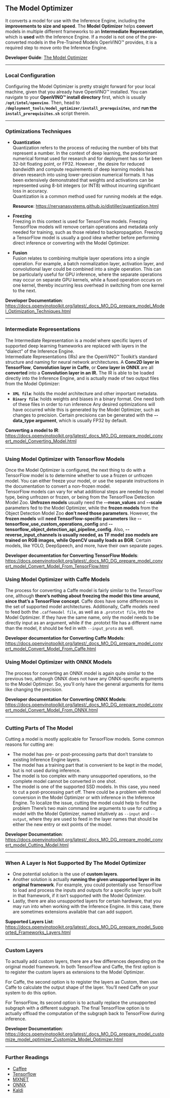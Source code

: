 The Model Optimizer
-------------------

It converts a model for use with the Inference Engine, including the **improvements to size and speed**.
The **Model Optimizer** helps **convert** models in multiple different frameworks to an **Intermediate Representation**, which is **used** 
with the Inference Engine. If a model is not one of the pre-converted models in the Pre-Trained Models OpenVINO™ provides, 
it is a required step to move onto the Inference Engine.

**Developer Guide**: [The Model Optimizer](https://docs.openvinotoolkit.org/latest/_docs_MO_DG_Deep_Learning_Model_Optimizer_DevGuide.html)

------

### Local Configuration

Configuring the Model Optimizer is pretty straight forward for your local machine, given that you already have OpenVINO™ 
installed. You can navigate to your **OpenVINO™ install directory** first, which is usually **`/opt/intel/openvino`**.
Then, head to **`/deployment_tools/model_optimizer/install_prerequisites`**, and **run the `install_prerequisites.sh`**
script therein.

------

### Optimizations Techniques

* **Quantization**<br>
  Quantization refers to the process of reducing the number of bits that represent a number. In the context of deep learning, 
  the predominant numerical format used for research and for deployment has so far been 32-bit floating point, or FP32. However
  , the desire for reduced bandwidth and compute requirements of deep learning models has driven research into using 
  lower-precision numerical formats. It has been extensively demonstrated that weights and activations can be represented
  using 8-bit integers (or INT8) without incurring significant loss in accuracy.<br>
  Quantization is a common method used for running models at the edge.
  
  **Resource**: https://nervanasystems.github.io/distiller/quantization.html
  
* **Freezing**<br>
  Freezing in this context is used for TensorFlow models. Freezing TensorFlow models will remove certain operations 
  and metadata only needed for training, such as those related to backpropagation. Freezing a TensorFlow model is 
  usually a good idea whether before performing direct inference or converting with the Model Optimizer.

* **Fusion**<br>
  Fusion relates to combining multiple layer operations into a single operation. For example, a batch normalization layer,
  activation layer, and convolutional layer could be combined into a single operation. This can be particularly useful for
  GPU inference, where the separate operations may occur on separate GPU kernels, while a fused operation occurs on one
  kernel, thereby incurring less overhead in switching from one kernel to the next.
  
**Developer Documentation**: https://docs.openvinotoolkit.org/latest/_docs_MO_DG_prepare_model_Model_Optimization_Techniques.html

----------

### Intermediate Representations<br>

The Intermediate Representation is a model where specific layers of supported deep learning frameworks are replaced
with layers in the “dialect” of the Inference Engine.<br>
Intermediate Representations (IRs) are the OpenVINO™ Toolkit’s standard structure and naming for 
neural network architectures. A **Conv2D layer in TensorFlow**, **Convolution layer in Caffe**, or **Conv layer
in ONNX** are all **converted** into a **Convolution layer in an IR.**
The IR is able to be loaded directly into the Inference Engine,
and is actually made of two output files from the Model Optimizer:<br>
* **`XML file`**: holds the model architecture and other important metadata.
* **`Binary file`**: holds weights and biases in a binary format.
One need both of these files in order to run inference Any desired optimizations will have occurred
while this is generated by the Model Optimizer, such as changes to precision. Certain precisions can be generated with the
**--data_type argument**, which is usually FP32 by default.<br>

**Converting a model to IR**:
https://docs.openvinotoolkit.org/latest/_docs_MO_DG_prepare_model_convert_model_Converting_Model.html

----------

### Using Model Optimizer with Tensorflow Models
Once the Model Optimizer is configured, the next thing to do with a TensorFlow model is to determine whether to use a frozen or unfrozen model. You can either freeze your model, or use the separate instructions in the documentation to convert a non-frozen model. <br>
TensorFlow models can vary for what additional steps are needed by model type, being unfrozen or frozen, or being from the TensorFlow Detection Model Zoo. **Unfrozen models** usually need the **--mean_values** and **--scale** parameters fed to the Model Optimizer, while the **frozen models** from the Object Detection Model Zoo **don’t need those parameters**. However, the **frozen models** will **need TensorFlow-specific parameters** like **--tensorflow_use_custom_operations_config** and **--tensorflow_object_detection_api_pipeline_config**. Also, **--reverse_input_channels is usually needed, as TF model zoo models are trained on RGB images, while OpenCV usually loads as BGR**. Certain models, like YOLO, DeepSpeech, and more, have their own separate pages.<br>

**Developer documentation for Converting TensorFlow Models**: https://docs.openvinotoolkit.org/latest/_docs_MO_DG_prepare_model_convert_model_Convert_Model_From_TensorFlow.html

### Using Model Optimizer with Caffe Models
The process for converting a Caffe model is fairly similar to the TensorFlow one, although **there’s nothing about freezing the model this time around, since that’s a TensorFlow concept**. Caffe does have some differences in the set of supported model architectures. Additionally, Caffe models need to feed both the `.caffemodel file`, as well as a `.prototxt file`, into the Model Optimizer. If they have the same name, only the model needs to be directly input as an argument, while if the .prototxt file has a different name than the model, it should be fed in with `--input_proto` as well.

**Developer documentation for Converting Caffe Models**: https://docs.openvinotoolkit.org/latest/_docs_MO_DG_prepare_model_convert_model_Convert_Model_From_Caffe.html

### Using Model Optimizer with ONNX Models
The process for converting an ONNX model is again quite similar to the previous two, although ONNX does not have any ONNX-specific arguments to the Model Optimizer. So, you’ll only have the general arguments for items like changing the precision.

**Developer documentation for Converting ONNX Models**: https://docs.openvinotoolkit.org/latest/_docs_MO_DG_prepare_model_convert_model_Convert_Model_From_ONNX.html 

----------

### Cutting Parts of The Model
Cutting a model is mostly applicable for TensorFlow models. Some common reasons for cutting are:
* The model has pre- or post-processing parts that don’t translate to existing Inference Engine layers.
* The model has a training part that is convenient to be kept in the model, but is not used during inference.
* The model is too complex with many unsupported operations, so the complete model cannot be converted in one shot.
* The model is one of the supported SSD models. In this case, you need to cut a post-processing part off.
There could be a problem with model conversion in the Model Optimizer or with inference in the Inference Engine. To localize the issue, cutting the model could help to find the problem
There’s two main command line arguments to use for cutting a model with the Model Optimizer, named intuitively as `--input` and `--output`, where they are used to feed in the layer names that should be either the new entry or exit points of the model.

**Developer Documentation**: https://docs.openvinotoolkit.org/latest/_docs_MO_DG_prepare_model_convert_model_Cutting_Model.html

----------
### When A Layer Is Not Supported By The Model Optimizer
* One potential solution is the use of **custom layers**. 
* Another solution is actually **running the given unsupported layer in its original framework**. For example, you could potentially use TensorFlow to load and process the inputs and outputs for a specific layer you built in that framework, if it isn’t supported with the Model Optimizer.
* Lastly, there are also unsupported layers for certain hardware, that you may run into when working with the Inference Engine. In this case, there are sometimes extensions available that can add support.

**Supported Layers List**: https://docs.openvinotoolkit.org/latest/_docs_MO_DG_prepare_model_Supported_Frameworks_Layers.html

----------
### Custom Layers
To actually add custom layers, there are a few differences depending on the original model framework. In both TensorFlow and Caffe, the first option is to register the custom layers as extensions to the Model Optimizer.

For Caffe, the second option is to register the layers as Custom, then use Caffe to calculate the output shape of the layer. You’ll need Caffe on your system to do this option.

For TensorFlow, its second option is to actually replace the unsupported subgraph with a different subgraph. The final TensorFlow option is to actually offload the computation of the subgraph back to TensorFlow during inference.

**Developer Documentation**: https://docs.openvinotoolkit.org/latest/_docs_MO_DG_prepare_model_customize_model_optimizer_Customize_Model_Optimizer.html

----------

### Further Readings
* [Caffee](https://caffe.berkeleyvision.org/)
* [Tensorflow](https://www.tensorflow.org/)
* [MXNET](https://mxnet.apache.org/)
* [ONNX](https://onnx.ai/)
* [Kaldi](https://kaldi-asr.org/doc/dnn.html)
